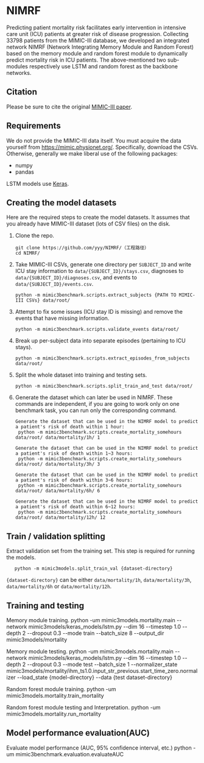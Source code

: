NIMRF
=========================


Predicting patient mortality risk facilitates early intervention in intensive care unit (ICU) patients at greater risk of disease progression. Collecting 33798 patients from the MIMIC-III database, we developed an integrated network NIMRF (Network Integrating Memory Module and Random Forest) based on the memory module and random forest module to dynamically predict mortality risk in ICU patients. The above-mentioned two sub-modules respectively use LSTM and random forest as the backbone networks.


## Citation
Please be sure to cite the original [MIMIC-III paper](http://www.nature.com/articles/sdata201635).


## Requirements
We do not provide the MIMIC-III data itself. You must acquire the data yourself from https://mimic.physionet.org/. Specifically, download the CSVs. Otherwise, generally we make liberal use of the following packages:

- numpy
- pandas

LSTM models use [Keras](https://keras.io/).


## Creating the model datasets
Here are the required steps to create the model datasets. It assumes that you already have MIMIC-III dataset (lots of CSV files) on the disk.

1. Clone the repo.

       git clone https://github.com/yyy/NIMRF/（工程路径）
       cd NIMRF/
    
2. Take MIMIC-III CSVs, generate one directory per `SUBJECT_ID` and write ICU stay information to `data/{SUBJECT_ID}/stays.csv`, diagnoses to `data/{SUBJECT_ID}/diagnoses.csv`, and events to `data/{SUBJECT_ID}/events.csv`.

       python -m mimic3benchmark.scripts.extract_subjects {PATH TO MIMIC-III CSVs} data/root/

3. Attempt to fix some issues (ICU stay ID is missing) and remove the events that have missing information. 

       python -m mimic3benchmark.scripts.validate_events data/root/

4. Break up per-subject data into separate episodes (pertaining to ICU stays). 

       python -m mimic3benchmark.scripts.extract_episodes_from_subjects data/root/

5. Split the whole dataset into training and testing sets.

       python -m mimic3benchmark.scripts.split_train_and_test data/root/
	
6. Generate the dataset which can later be used in NIMRF. These commands are independent, if you are going to work only on one benchmark task, you can run only the corresponding command.

       Generate the dataset that can be used in the NIMRF model to predict a patient's risk of death within 1 hour:
		python -m mimic3benchmark.scripts.create_mortality_somehours data/root/ data/mortality/1h/ 1
		
	   Generate the dataset that can be used in the NIMRF model to predict a patient's risk of death within 1~3 hours:
		python -m mimic3benchmark.scripts.create_mortality_somehours data/root/ data/mortality/3h/ 3
		
	   Generate the dataset that can be used in the NIMRF model to predict a patient's risk of death within 3~6 hours:
		python -m mimic3benchmark.scripts.create_mortality_somehours data/root/ data/mortality/6h/ 6
		
	   Generate the dataset that can be used in the NIMRF model to predict a patient's risk of death within 6~12 hours:
		python -m mimic3benchmark.scripts.create_mortality_somehours data/root/ data/mortality/12h/ 12


## Train / validation splitting
Extract validation set from the training set. This step is required for running the models.

       python -m mimic3models.split_train_val {dataset-directory}
       
`{dataset-directory}` can be either `data/mortality/1h`, `data/mortality/3h`, `data/mortality/6h` or `data/mortality/12h`.


## Training and testing
Memory module training.
       python -um mimic3models.mortality.main --network mimic3models/keras_models/lstm.py --dim 16 --timestep 1.0 --depth 2 --dropout 0.3 --mode train --batch_size 8 --output_dir mimic3models/mortality
	   
Memory module testing.
	   python -um mimic3models.mortality.main --network mimic3models/keras_models/lstm.py --dim 16 --timestep 1.0 --depth 2 --dropout 0.3 --mode test --batch_size 1 --normalizer_state mimic3models/mortality/ihm_ts1.0.input_str_previous.start_time_zero.normalizer --load_state {model-directory} --data {test dataset-directory}

Random forest module training.
	   python -um mimic3models.mortality.train_mortality

Random forest module testing and Interpretation.
	   python -um mimic3models.mortality.run_mortality


## Model performance evaluation(AUC)
Evaluate model performance (AUC, 95% confidence interval, etc.)
	   python -um mimic3benchmark.evaluation.evaluateAUC